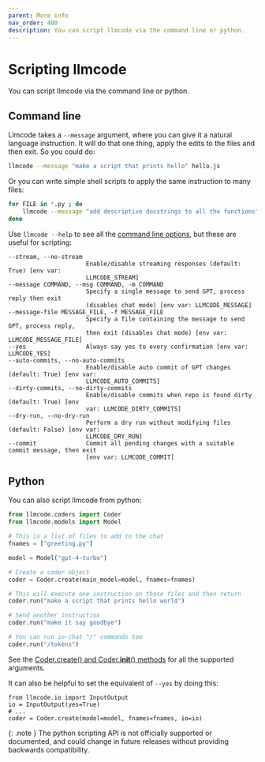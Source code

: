 ```yaml
---
parent: More info
nav_order: 400
description: You can script llmcode via the command line or python.
---
```


# Scripting llmcode

You can script llmcode via the command line or python.

## Command line

Llmcode takes a `--message` argument, where you can give it a natural language instruction.
It will do that one thing, apply the edits to the files and then exit.
So you could do:

```bash
llmcode --message "make a script that prints hello" hello.js
```

Or you can write simple shell scripts to apply the same instruction to many files:

```bash
for FILE in *.py ; do
    llmcode --message "add descriptive docstrings to all the functions" $FILE
done
```

Use `llmcode --help` to see all the 
[command line options](/docs/config/options.html),
but these are useful for scripting:

```
--stream, --no-stream
                      Enable/disable streaming responses (default: True) [env var:
                      LLMCODE_STREAM]
--message COMMAND, --msg COMMAND, -m COMMAND
                      Specify a single message to send GPT, process reply then exit
                      (disables chat mode) [env var: LLMCODE_MESSAGE]
--message-file MESSAGE_FILE, -f MESSAGE_FILE
                      Specify a file containing the message to send GPT, process reply,
                      then exit (disables chat mode) [env var: LLMCODE_MESSAGE_FILE]
--yes                 Always say yes to every confirmation [env var: LLMCODE_YES]
--auto-commits, --no-auto-commits
                      Enable/disable auto commit of GPT changes (default: True) [env var:
                      LLMCODE_AUTO_COMMITS]
--dirty-commits, --no-dirty-commits
                      Enable/disable commits when repo is found dirty (default: True) [env
                      var: LLMCODE_DIRTY_COMMITS]
--dry-run, --no-dry-run
                      Perform a dry run without modifying files (default: False) [env var:
                      LLMCODE_DRY_RUN]
--commit              Commit all pending changes with a suitable commit message, then exit
                      [env var: LLMCODE_COMMIT]
```


## Python

You can also script llmcode from python:

```python
from llmcode.coders import Coder
from llmcode.models import Model

# This is a list of files to add to the chat
fnames = ["greeting.py"]

model = Model("gpt-4-turbo")

# Create a coder object
coder = Coder.create(main_model=model, fnames=fnames)

# This will execute one instruction on those files and then return
coder.run("make a script that prints hello world")

# Send another instruction
coder.run("make it say goodbye")

# You can run in-chat "/" commands too
coder.run("/tokens")

```

See the
[Coder.create() and Coder.__init__() methods](https://github.com/KhulnaSoft/llmcode/blob/main/llmcode/coders/base_coder.py)
for all the supported arguments.

It can also be helpful to set the equivalent of `--yes` by doing this:

```
from llmcode.io import InputOutput
io = InputOutput(yes=True)
# ...
coder = Coder.create(model=model, fnames=fnames, io=io)
```

{: .note }
The python scripting API is not officially supported or documented,
and could change in future releases without providing backwards compatibility.
